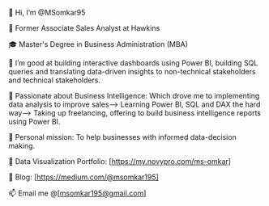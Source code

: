 👋 Hi, I’m @MSomkar95 

💼 Former Associate Sales Analyst at Hawkins

🎓 Master's Degree in Business Administration (MBA)

👀 I’m good at building interactive dashboards using Power BI, building SQL queries and translating data-driven insights to non-technical stakeholders and technical stakeholders.

🚀 Passionate about Business Intelligence: Which drove me to implementing data analysis to improve sales--> Learning Power BI, SQL and DAX the hard way--> Taking up freelancing, offering to build      business intelligence reports using Power BI.    

💬 Personal mission: To help businesses with informed data-decision making.

👀 Data Visualization Portfolio: [https://my.novypro.com/ms-omkar]

👀 Blog: [https://medium.com/@msomkar195]

📫 Email me @[msomkar195@gmail.com] 
<!---
MSomkar95/MSomkar95 is a ✨ special ✨ repository because its `README.md` (this file) appears on your GitHub profile.
You can click the Preview link to take a look at your changes.
--->
